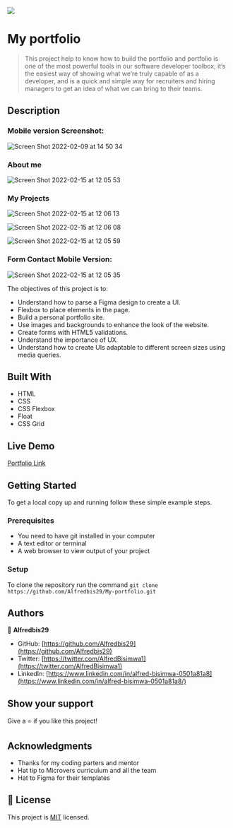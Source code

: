 ![](https://img.shields.io/badge/Microverse-blueviolet)

# My portfolio

> This project help to know how to build the portfolio and portfolio is one of the most powerful tools in our software developer toolbox; it’s the easiest way of showing what we’re truly capable of as a developer, and is a quick and simple way for recruiters and hiring managers to get an idea of what we can bring to their teams.

## Description

### Mobile version Screenshot:

![Screen Shot 2022-02-09 at 14 50 34](https://user-images.githubusercontent.com/88894525/153207280-5f162553-1fd9-4f4b-9a71-8a84ef6dcad0.png)

### About me

![Screen Shot 2022-02-15 at 12 05 53](https://user-images.githubusercontent.com/88894525/154039941-3015333f-9762-4a2a-aa83-03d95003f908.png)

### My Projects

![Screen Shot 2022-02-15 at 12 06 13](https://user-images.githubusercontent.com/88894525/154040119-218cee8b-a5b8-42e9-9d51-0625aef975a1.png)

![Screen Shot 2022-02-15 at 12 06 08](https://user-images.githubusercontent.com/88894525/154040254-3d86a4a9-e75e-4bc8-b1b3-fd44a4027cf8.png)

![Screen Shot 2022-02-15 at 12 05 59](https://user-images.githubusercontent.com/88894525/154040349-3f1ae1fe-3bca-471e-b508-b82f0c12c919.png)

### Form Contact Mobile Version:

![Screen Shot 2022-02-15 at 12 05 35](https://user-images.githubusercontent.com/88894525/154040460-cc1e8cd0-2019-44ab-acb0-f244de3fe163.png)

The objectives of this project is to:

- Understand how to parse a Figma design to create a UI.
- Flexbox to place elements in the page.
- Build a personal portfolio site.
- Use images and backgrounds to enhance the look of the website.
- Create forms with HTML5 validations.
- Understand the importance of UX.
- Understand how to create UIs adaptable to different screen sizes using media queries.

## Built With

- HTML
- CSS
- CSS Flexbox
- Float
- CSS Grid

## Live Demo

[Portfolio Link](https://github.com/Alfredbis29/My-portfolio)

## Getting Started

To get a local copy up and running follow these simple example steps.

### Prerequisites

- You need to have git installed in your computer
- A text editor or terminal
- A web browser to view output of your project

### Setup

To clone the repository run the command `git clone https://github.com/Alfredbis29/My-portfolio.git`

## Authors

👤 **Alfredbis29**

- GitHub: [https://github.com/Alfredbis29](https://github.com/Alfredbis29)
- Twitter: [https://twitter.com/AlfredBisimwa1](https://twitter.com/AlfredBisimwa1)
- LinkedIn: [https://www.linkedin.com/in/alfred-bisimwa-0501a81a8](https://www.linkedin.com/in/alfred-bisimwa-0501a81a8/)

## Show your support

Give a ⭐️ if you like this project!

## Acknowledgments

- Thanks for my coding parters and mentor
- Hat tip to Microvers curriculum and all the team
- Hat to Figma for their templates

## 📝 License

This project is [MIT](./MIT.md) licensed.
